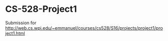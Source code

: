 # CS-528-Project1
Submission for http://web.cs.wpi.edu/~emmanuel/courses/cs528/S16/projects/project1/project1.html
